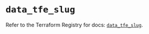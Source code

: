 # `data_tfe_slug`

Refer to the Terraform Registry for docs: [`data_tfe_slug`](https://registry.terraform.io/providers/hashicorp/tfe/0.68.0/docs/data-sources/slug).
